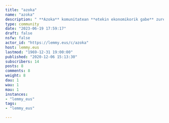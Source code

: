 ```yaml
---
title: "azoka" 
name: "azoka"
description: " **Azoka** komunitatean **etekin ekonomikorik gabe** zure etxe, ganbara edo delakoan, dituzun gauzak oparitu edo ta elkar-truka ditzazkezu.Nork daki, akaso erabiltzen ez duzun hori beste leku batean ber-erabili daiteke eta bizitza berri bat izan lezake."
type: community
date: "2023-06-19 17:59:17"
draft: false
nsfw: false
actor_id: "https://lemmy.eus/c/azoka"
host: lemmy.eus
lastmod: "1969-12-31 19:00:00"
published: "2020-12-06 15:13:30"
subscribers: 14
posts: 8
comments: 8
weight: 8
dau: 1
wau: 1
mau: 1
instances:
- "lemmy_eus"
tags: 
- "lemmy_eus"

---
```

